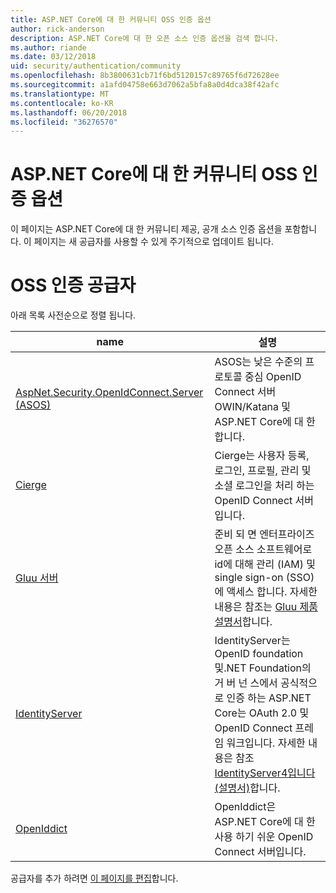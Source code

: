 ```yaml
---
title: ASP.NET Core에 대 한 커뮤니티 OSS 인증 옵션
author: rick-anderson
description: ASP.NET Core에 대 한 오픈 소스 인증 옵션을 검색 합니다.
ms.author: riande
ms.date: 03/12/2018
uid: security/authentication/community
ms.openlocfilehash: 8b3800631cb71f6bd5120157c89765f6d72628ee
ms.sourcegitcommit: a1afd04758e663d7062a5bfa8a0d4dca38f42afc
ms.translationtype: MT
ms.contentlocale: ko-KR
ms.lasthandoff: 06/20/2018
ms.locfileid: "36276570"
---
```

# <a name="community-oss-authentication-options-for-aspnet-core"></a>ASP.NET Core에 대 한 커뮤니티 OSS 인증 옵션

이 페이지는 ASP.NET Core에 대 한 커뮤니티 제공, 공개 소스 인증 옵션을 포함합니다. 이 페이지는 새 공급자를 사용할 수 있게 주기적으로 업데이트 됩니다.

# <a name="oss-authentication-providers"></a>OSS 인증 공급자

아래 목록 사전순으로 정렬 됩니다.

| name | 설명 |
| ---- | ----------- |
| [AspNet.Security.OpenIdConnect.Server (ASOS)](https://github.com/aspnet-contrib/AspNet.Security.OpenIdConnect.Server) | ASOS는 낮은 수준의 프로토콜 중심 OpenID Connect 서버 OWIN/Katana 및 ASP.NET Core에 대 한 합니다. |
| [Cierge](https://github.com/pwdless/Cierge) | Cierge는 사용자 등록, 로그인, 프로필, 관리 및 소셜 로그인을 처리 하는 OpenID Connect 서버입니다. |
| [Gluu 서버](https://gluu.org/) | 준비 되 면 엔터프라이즈 오픈 소스 소프트웨어로 id에 대해 관리 (IAM) 및 single sign-on (SSO)에 액세스 합니다. 자세한 내용은 참조는 [Gluu 제품 설명서](https://gluu.org/docs/)합니다. |
| [IdentityServer](https://identityserver.io/) | IdentityServer는 OpenID foundation 및.NET Foundation의 거 버 넌 스에서 공식적으로 인증 하는 ASP.NET Core는 OAuth 2.0 및 OpenID Connect 프레임 워크입니다. 자세한 내용은 참조 [IdentityServer4입니다 (설명서)](https://identityserver4.readthedocs.io/en/release/)합니다. |
| [OpenIddict](https://github.com/openiddict/openiddict-core) | OpenIddict은 ASP.NET Core에 대 한 사용 하기 쉬운 OpenID Connect 서버입니다. |

공급자를 추가 하려면 [이 페이지를 편집](https://github.com/login?return_to=https%3A%2F%2Fgithub.com%2Faspnet%2FDocs%2Fedit%2Fmaster%2Faspnetcore%2Fsecurity%2Fauthentication%2Fcommunity.md)합니다.
